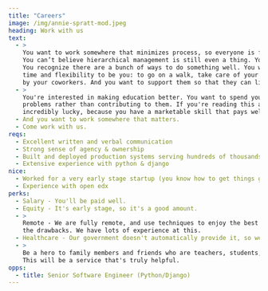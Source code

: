 ```yaml
---
title: "Careers"
image: /img/annie-spratt-mod.jpeg
heading: Work with us
text:
  - >
    You want to work somewhere that minimizes process, so everyone is free to spend their time on the good stuff.
    You can’t believe hierarchical management is still even a thing. You have strong opinions but hold them lightly.
    You recognize there are a bunch of ways to do something well. You want to be a whole person at work. You want
    time and flexibility to be you: to go on a walk, take care of your child, go to the doctor, and feel supported
    by your coworkers. And you want to support them so that they can live good lives too.
  - >
    You're interested in making education better. You want to spend your limited time on this Earth solving society’s
    problems rather than contributing to them. If you're reading this and considering this job, we can assume you are
    incredibly lucky, because you have a marketable skill that pays well. You can decide where you want to work.
  - And you want to work somewhere that matters.
  - Come work with us.
reqs:
  - Excellent written and verbal communication
  - Strong sense of agency & ownership
  - Built and deployed production systems serving hundreds of thousands of users
  - Extensive experience with python & django
nice:
  - Worked for a very early stage startup (you know how to get things going from scratch)
  - Experience with open edx
perks:
  - Salary - You'll be paid well.
  - Equity - It's early stage, so it's a good amount.
  - >
    Remote - We are fully remote, and use techniques to enjoy the best of remote work while minimizing
    the drawbacks. We have lots of experience at this.
  - Healthcare - Our government doesn't automatically provide it, so we will.
  - >
    Be a hero to family members and friends who are teachers, students, or have children in school. Seriously.
    This will be a service that's truly helpful.
opps:
  - title: Senior Software Engineer (Python/Django)
---
```


